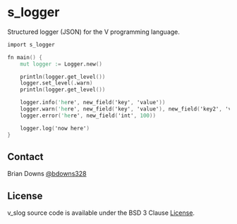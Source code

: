 # s_logger

Structured logger (JSON) for the V programming language.

```v
import s_logger

fn main() {
	mut logger := Logger.new()

	println(logger.get_level())
	logger.set_level(.warn)
	println(logger.get_level())

	logger.info('here', new_field('key', 'value'))
	logger.warn('here', new_field('key', 'value'), new_field('key2', 'value2'))
	logger.error('here', new_field('int', 100))

	logger.log('now here')
}
```

## Contact

Brian Downs [@bdowns328](http://twitter.com/bdowns328)

## License

v_slog source code is available under the BSD 3 Clause [License](/LICENSE).
